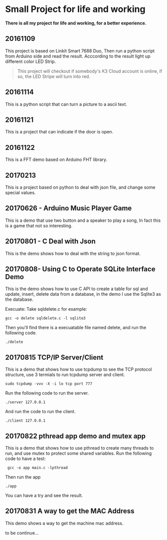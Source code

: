 # Small Project for life and working
**There is all my project for life and working, for a better experience.**

## 20161109
This project is based on Linkit Smart 7688 Duo, Then run a python script from Arduino side and read the result. Acccording to the result light up different color LED Strip. 
> This project will checkout if somebody's K3 Cloud account is online, if so, the LED Stripe will turn into red.

## 20161114

This is a python script that can turn a picture to a ascii text.

## 20161121

This is a project that can indicate if the door is open.

## 20161122

This is a FFT demo based on Arduino FHT library.

## 20170213

This is a project based on python to deal with json file, and change some special values.

## 20170626 - Arduino Music Player Game

This is a demo that use two button and a speaker to play a song, In fact this is a game that not so interesting.

## 20170801 - C Deal with Json

This is the demo shows how to deal with the string to json format.

## 20170808- Using C to Operate SQLite Interface Demo
This is the demo shows how to use C API to create a table for sql and update, insert, delete data from a database, in the demo I use the Sqlite3 as the database.

Execuate:
Take sqldelete.c for example:

```shell
gcc -o delete sqldelete.c -l sqlite3
```
Then you'll find there is a execuatable file named delete, and run the following code.
```shell
./delete
```

## 20170815 TCP/IP Server/Client

This is a demo that shows how to use tcpdump to see the TCP protocol structure, use 3 termials to run tcpdump server and client.

```shell
sudo tcpdump -vvv -X -i lo tcp port 777
```

Run the following code to run the server.

```shell
./server 127.0.0.1
```

And run the code to run the client.

```shell
./client 127.0.0.1
```

## 20170822 pthread app demo and mutex app 

This is a demo that shows how to use pthread to create many threads to run, and use mutex to protect some shared variables.
Run the following code to have a test:

```shell
 gcc -o app main.c -lpthread
```
Then run the app

```shell
./app 
```
You can have a try and see the result.

## 20170831 A way to get the MAC Address

This demo shows a way to get the machine mac address.

to be continue...
